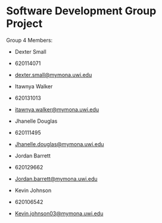 # Software Development Group Project  

Group 4 Members:

- Dexter Small 
- 620114071 
- dexter.small@mymona.uwi.edu 

- Itawnya Walker 
- 620131013 
- itawnya.walker@mymona.uwi.edu 

- Jhanelle Douglas 
- 620111495 
- Jhanelle.douglas@mymona.uwi.edu 

- Jordan Barrett  
- 620129662 
- Jordan.barrett@mymona.uwi.edu 

- Kevin Johnson 
- 620106542 
- Kevin.johnson03@mymona.uwi.edu 

